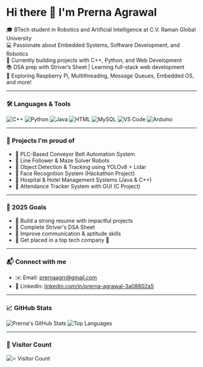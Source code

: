 # Hi there 👋 I'm Prerna Agrawal

🎓 BTech student in Robotics and Artificial Intelligence at C.V. Raman Global University  
💻 Passionate about Embedded Systems, Software Development, and Robotics  
🚀 Currently building projects with C++, Python, and Web Development  
📚 DSA prep with Striver’s Sheet | Learning full-stack web development  
🌱 Exploring Raspberry Pi, Multithreading, Message Queues, Embedded OS, and more!

---

### 🛠️ Languages & Tools
![C++](https://img.shields.io/badge/-C++-00599C?style=flat&logo=c%2B%2B)
![Python](https://img.shields.io/badge/-Python-3776AB?style=flat&logo=python)
![Java](https://img.shields.io/badge/-Java-007396?style=flat&logo=java)
![HTML](https://img.shields.io/badge/-HTML5-E34F26?style=flat&logo=html5)
![MySQL](https://img.shields.io/badge/-MySQL-4479A1?style=flat&logo=mysql)
![VS Code](https://img.shields.io/badge/-VS%20Code-007ACC?style=flat&logo=visual-studio-code)
![Arduino](https://img.shields.io/badge/-Arduino-00979D?style=flat&logo=arduino)

---

### 🔧 Projects I'm proud of
- 🔹 PLC-Based Conveyor Belt Automation System  
- 🔹 Line Follower & Maze Solver Robots  
- 🔹 Object Detection & Tracking using YOLOv8 + Lidar  
- 🔹 Face Recognition System (Hackathon Project)  
- 🔹 Hospital & Hotel Management Systems (Java & C++)  
- 🔹 Attendance Tracker System with GUI (C Project)

---

### 🎯 2025 Goals
- 🔸 Build a strong resume with impactful projects  
- 🔸 Complete Striver's DSA Sheet  
- 🔸 Improve communication & aptitude skills  
- 🔸 Get placed in a top tech company 💼

---

### 📬 Connect with me
- ✉️ Email: [prernaagrr@gmail.com](mailto:prernaagrr@gmail.com)  
- 🔗 LinkedIn: [linkedin.com/in/prerna-agrawal-3a08802a5](https://www.linkedin.com/in/prerna-agrawal-3a08802a5)

---

### 📈 GitHub Stats
![Prerna's GitHub Stats](https://github-readme-stats.vercel.app/api?username=Prernaagrawal1&show_icons=true&theme=radical)
![Top Languages](https://github-readme-stats.vercel.app/api/top-langs/?username=Prernaagrawal1&layout=compact&theme=radical)

---

### 👀 Visitor Count
![⭐ Visitor Count](https://komarev.com/ghpvc/?username=Prernaagrawal1&label=Profile%20Stars&color=ff69b4&style=flat-square)


